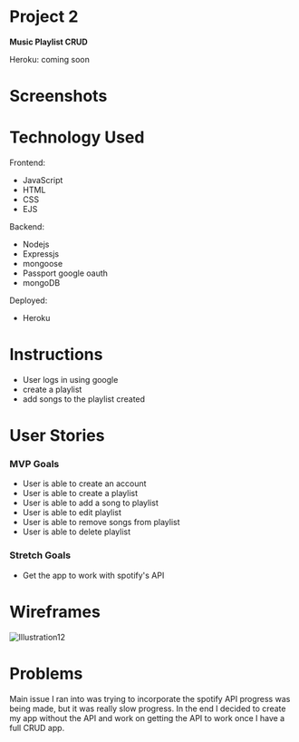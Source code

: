# Project 2

**Music Playlist CRUD**

Heroku: coming soon

# Screenshots


# Technology Used

Frontend:
  - JavaScript
  - HTML
  - CSS
  - EJS
 
Backend:
  - Nodejs
  - Expressjs
  - mongoose
  - Passport google oauth
  - mongoDB

Deployed:
  - Heroku
 
 # Instructions
 
  - User logs in using google
  - create a playlist
  - add songs to the playlist created
 
 # User Stories
 
 ### MVP Goals
 
 - User is able to create an account
 - User is able to create a playlist
 - User is able to add a song to playlist
 - User is able to edit playlist
 - User is able to remove songs from playlist
 - User is able to delete playlist

### Stretch Goals

  - Get the app to work with spotify's API

# Wireframes

![Illustration12](https://media.git.generalassemb.ly/user/42226/files/3446ce0a-839a-4d06-b753-de6093c1ee22)

# Problems

Main issue I ran into was trying to incorporate the spotify API progress was being made, but it was really slow progress. In the end I decided to create my app without the API and work on getting the API to work once I have a full CRUD app.
